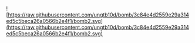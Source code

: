 ![https://raw.githubusercontent.com/ungtb10d/bomb/3c84e4d2559e29a314ed5c5beca26a0566b2e4f1/bomb2.svg](https://raw.githubusercontent.com/ungtb10d/bomb/3c84e4d2559e29a314ed5c5beca26a0566b2e4f1/bomb2.svg)
